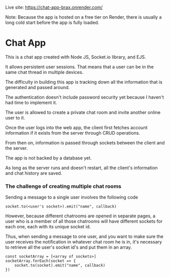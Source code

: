 Live site: https://chat-app-brax.onrender.com/
 
Note: Because the app is hosted on a free tier on Render, there is usually a long cold start before the app is fully loaded. 

# Chat App

This is a chat app created with Node JS, Socket.io library, and EJS. 

It allows persistent user sessions. That means that a user can be in the same chat thread in multiple devices. 

The difficulty in building this app is tracking down all the information that is generated and passed around. 

The authentication doesn't include password security yet because I haven't had time to implement it. 

The user is allowed to create a private chat room and invite another online user to it. 

Once the user logs into the web app, the client first fetches account information if it exists from the server through CRUD operations. 

From then on, information is passed through sockets between the client and the server. 

The app is not backed by a database yet. 

As long as the server runs and doesn't restart, all the client's information and chat history are saved. 

### The challenge of creating multiple chat rooms  

Sending a message to a single user involves the following code 

```
socket.to(<user's socket>).emit("name", callback)
```

However, because different chatrooms are opened in separate pages, a user who is a member of all those chatrooms will have different sockets for each one, each with its unique socket id. 

Thus, when sending a message to one user, and you want to make sure the user receives the notification in whatever chat room he is in, it's necessary to retrieve all the user's socket id's and put them in an array. 

```
const socketArray = [<array of sockets>]
socketArray.forEach(socket => {
    socket.to(socket).emit("name", callback)
})
```
